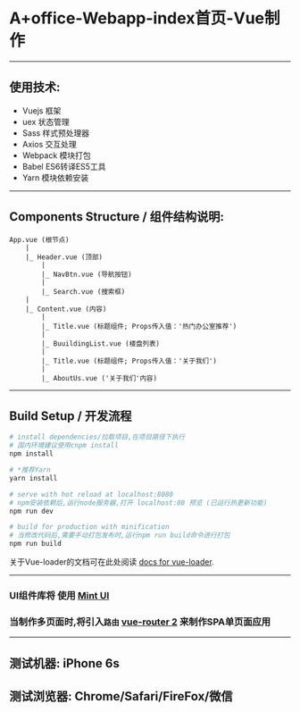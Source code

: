 # A+office-Webapp-index首页-Vue制作
***
## 使用技术:
* Vuejs           框架
* uex            状态管理
* Sass            样式预处理器
* Axios           交互处理
* Webpack         模块打包
* Babel           ES6转译ES5工具
* Yarn            模块依赖安装
***
## Components Structure / 组件结构说明:
```
App.vue (根节点)
    |
    |_ Header.vue (顶部)
        |
        |_ NavBtn.vue (导航按钮)
        |
        |_ Search.vue (搜索框)
    |
    |_ Content.vue (内容)
        |
        |_ Title.vue (标题组件; Props传入值：'热门办公室推荐')
        |
        |_ BuuildingList.vue (楼盘列表)
        |
        |_ Title.vue (标题组件; Props传入值：'关于我们')
        |
        |_ AboutUs.vue ('关于我们'内容)

```
***

## Build Setup / 开发流程

``` bash
# install dependencies/拉取项目,在项目路径下执行
# 国内环境建议使用cnpm install
npm install

# *推荐Yarn
yarn install

# serve with hot reload at localhost:8080
# npm安装依赖后,运行node服务器,打开 localhost:80 预览 (已运行热更新功能)
npm run dev

# build for production with minification
# 当修改代码后,需要手动打包发布时,运行npm run build命令进行打包
npm run build
```

关于Vue-loader的文档可在此处阅读 [docs for vue-loader](http://vuejs.github.io/vue-loader).

***

### UI组件库将 使用 [Mint UI](http://mint-ui.github.io/#!/zh-cn)

### 当制作多页面时,将引入`路由` [vue-router 2](http://router.vuejs.org/zh-cn/) 来制作SPA单页面应用

***


## 测试机器: iPhone 6s

## 测试浏览器: Chrome/Safari/FireFox/微信
